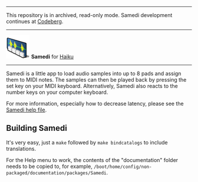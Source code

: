 * * *
This repository is in archived, read-only mode.
Samedi development continues at [Codeberg](https://codeberg.org/humdinger/samedi).
* * *

![Samedi icon](./documentation/images/samedi_icon_64.png) **Samedi** for [Haiku](https://www.haiku-os.org)

* * *

Samedi is a little app to load audio samples into up to 8 pads and assign them to MIDI notes. The samples can then be played back by pressing the set key on your MIDI keyboard. Alternatively, Samedi also reacts to the number keys on your computer keyboard.

For more information, especially how to decrease latency, please see the [Samedi help file](http://htmlpreview.github.io/?https://github.com/humdingerb/samedi/master/documentation/ReadMe.html).

## Building Samedi

It's very easy, just a ```make``` followed by ```make bindcatalogs``` to include translations.

For the Help menu to work, the contents of the "documentation" folder needs to be copied to, for example, ```/boot/home/config/non-packaged/documentation/packages/Samedi```.
